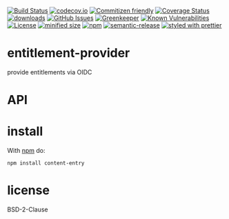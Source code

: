 [![Build Status](https://secure.travis-ci.org/arlac77/entitlement-provider.png)](http://travis-ci.org/arlac77/entitlement-provider)
[![codecov.io](http://codecov.io/github/arlac77/entitlement-provider/coverage.svg?branch=master)](http://codecov.io/github/arlac77/entitlement-provider?branch=master)
[![Commitizen friendly](https://img.shields.io/badge/commitizen-friendly-brightgreen.svg)](http://commitizen.github.io/cz-cli/)
[![Coverage Status](https://coveralls.io/repos/arlac77/entitlement-provider/badge.svg)](https://coveralls.io/r/arlac77/entitlement-provider)
[![downloads](http://img.shields.io/npm/dm/entitlement-provider.svg?style=flat-square)](https://npmjs.org/package/entitlement-provider)
[![GitHub Issues](https://img.shields.io/github/issues/arlac77/entitlement-provider.svg?style=flat-square)](https://github.com/arlac77/entitlement-provider/issues)
[![Greenkeeper](https://badges.greenkeeper.io/arlac77/entitlement-provider.svg)](https://greenkeeper.io/)
[![Known Vulnerabilities](https://snyk.io/test/github/arlac77/entitlement-provider/badge.svg)](https://snyk.io/test/github/arlac77/entitlement-provider)
[![License](https://img.shields.io/badge/License-BSD%203--Clause-blue.svg)](https://opensource.org/licenses/BSD-3-Clause)
[![minified size](https://badgen.net/bundlephobia/min/entitlement-provider)](https://bundlephobia.com/result?p=entitlement-provider)
[![npm](https://img.shields.io/npm/v/entitlement-provider.svg)](https://www.npmjs.com/package/entitlement-provider)
[![semantic-release](https://img.shields.io/badge/%20%20%F0%9F%93%A6%F0%9F%9A%80-semantic--release-e10079.svg)](https://github.com/arlac77/entitlement-provider)
[![styled with prettier](https://img.shields.io/badge/styled_with-prettier-ff69b4.svg)](https://github.com/prettier/prettier)

# entitlement-provider
provide entitlements via OIDC

# API

# install

With [npm](http://npmjs.org) do:

```shell
npm install content-entry
```

# license

BSD-2-Clause
